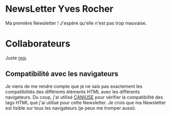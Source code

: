 # NewsLetter Yves Rocher

Ma première Newsletter ! J'espère qu'elle n'est pas trop mauvaise. 

# Collaborateurs

Juste [moi](https://github.com/Jean-OIKONOMOU).

## Compatibilité avec les navigateurs

Je viens de me rendre compte que je ne sais pas exactement les compatibilités des différents éléments HTML avec les différents navigateurs. Du coup, j'ai utilisé [CANIUSE](https://caniuse.com/#search=padding) pour vérifier la compatibilité des tags HTML que j'ai utilisé pour cette Newsletter. Je crois que ma Newsletter est lisible sur tous les navigateurs (je peux me tromper aussi).
